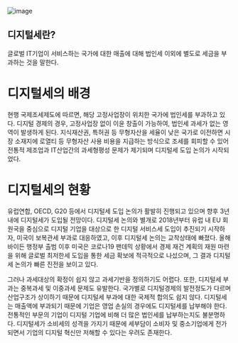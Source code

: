 ![image](https://user-images.githubusercontent.com/61380136/144731771-fe109f89-d251-4a97-910d-e69ab4b9c052.png)

## 디지털세란?
글로벌 IT기업이 서비스하는 국가에 대한 매출에 대해 법인세 이외에 별도로 세금을 부과하는 것을 말한다.

# 디지털세의 배경
현행 국제조세제도에 따르면, 해당 고정사업장이 위치한 국가에 법인세를 부과하고 있다. 디지털 경제의 경우, 고정사업장 없이 이윤 창출이 가능하여, 법인세 과세가 없는 영역이 발생하게 된다.
지식재산권, 특허권 등 무형자산을 세율이 낮은 국가로 이전하면 시장 소재지에 로열티 등 무형자산 사용 비용을 지급하는 방식으로 조세를 회피할 수 있어 전통적 제조업과 IT산업간의 과세형평성 문제가 제기되며 디지털세 도입 논의가 시작되었다.

# 디지털세의 현황
유럽연합, OECD, G20 등에서 디지털세 도입 논의가 활발히 진행되고 있으며 향후 3년 내에 디지털세가 도입될 전망이다. 디지털세 논의와 별개로 2018년부터 유럽 내 EU 회원국을 중심으로 디지털 기업을 대상으로 한 디지털 서비스세 도입이 추진되기 시작하자, 미국이 보복관세 부과로 대응하였고, 이후 디지털세 논의는 교착상태에 빠졌다. 올해 바이든 행정부 출범 이후 미국은 코로나19 팬데믹 상황에서 경제 재건 계획의 재원 마련을 위해 글로벌 최저한세 도입을 통한 세금 확보에 적극적으로 나섰으며, 그 결과 디지털세 논의가 빠른 진전을 보이고 있다.

그러나	과세대상의 확정이 쉽지 않고 과세기반을 정의하기도 어렵다. 또한, 디지털세 부과는 중복과세 및 이중과세 문제도 유발한다. 국가별로 디지털경제의 발전정도가 다르며 산업구조가 상이하기 때문에 디지털세 부과에 대한 국제적 합의도 쉽지 않다. 디지털세는 매출액에 부과되기 때문에 기업은 영업 손실의 경우에도 디지털세를 납부해야 한다. 전통적인 부문의 기업이 디지털 기업에 비해 더 많은 법인세를 납부하는지도 불분명하다. 디지털세가 소비세의 성격을 가지기 때문에 세부담이 소비자 및 중소기업에게 전가되면서 기업의 디지털 혁신만 저해할 수 있다는 우려도 존재한다.
